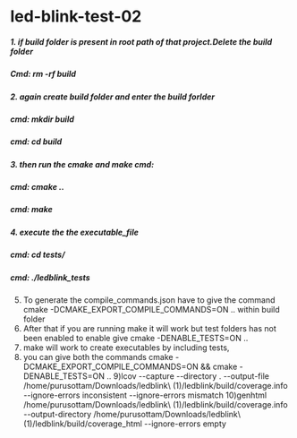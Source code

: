 # led-blink-test-02
##### 1. if build folder is present in root path of that project.Delete the build folder
##### Cmd: rm -rf build

##### 2. again create build folder and enter the build forlder
##### cmd: mkdir build
##### cmd: cd build 

##### 3. then run the cmake and make cmd:
##### cmd: cmake ..
##### cmd: make 

##### 4. execute the the executable_file
##### cmd:  cd tests/
##### cmd:  ./ledblink_tests


5) To generate the compile_commands.json have to give the command cmake -DCMAKE_EXPORT_COMPILE_COMMANDS=ON ..   within build folder
6) After that if you are running make it will work but test folders has not been enabled to enable give  cmake -DENABLE_TESTS=ON ..
7) make will work to create executables by including tests, 
8)  you can give both the commands cmake -DCMAKE_EXPORT_COMPILE_COMMANDS=ON && cmake -DENABLE_TESTS=ON ..
9)lcov --capture --directory . --output-file /home/purusottam/Downloads/ledblink\ \(1\)/ledblink/build/coverage.info --ignore-errors inconsistent --ignore-errors mismatch
10)genhtml /home/purusottam/Downloads/ledblink\ \(1\)/ledblink/build/coverage.info --output-directory /home/purusottam/Downloads/ledblink\ \(1\)/ledblink/build/coverage_html --ignore-errors empty

